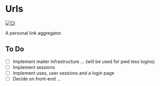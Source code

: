 # Urls

[![CI](https://github.com/dyedgreen/urls/actions/workflows/ci.yml/badge.svg)](https://github.com/dyedgreen/urls/actions/workflows/ci.yml)

A personal link aggregator.

## To Do
- [ ] Implement mailer infrastructure ... (will be used for pwd less logins)
- [ ] Implement sessions
- [ ] Implement uses, user sessions and a login page
- [ ] Decide on front-end ...
